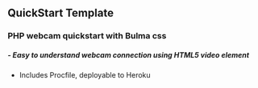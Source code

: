 ## QuickStart Template
### PHP webcam quickstart with Bulma css
##### - Easy to understand webcam connection using HTML5 video element
- Includes Procfile, deployable to Heroku
